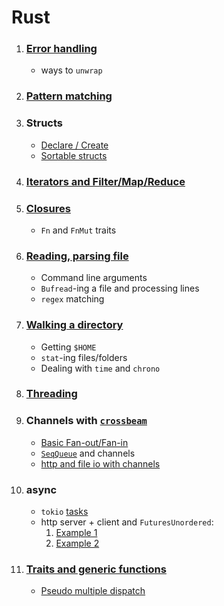 # Rust

1. ### [Error handling](src/bin/errorhandle.rs)

   - ways to `unwrap`

1. ### [Pattern matching](src/bin/match.rs)

1. ### Structs

   - [Declare / Create](src/bin/struct_basic.rs)
   - [Sortable structs](src/bin/struct_sort.rs)

1. ### [Iterators and Filter/Map/Reduce](src/bin/mapreduce.rs)

1. ### [Closures](src/bin/closures.rs)

   - `Fn` and `FnMut` traits

1. ### [Reading, parsing file](src/bin/csvparse.rs)

   - Command line arguments
   - `Bufread`-ing a file and processing lines
   - `regex` matching
    
1. ### [Walking a directory](src/bin/oswalk.rs)

   - Getting `$HOME`
   - `stat`-ing files/folders
   -  Dealing with `time` and `chrono`

1. ### [Threading](src/bin/threads.rs)

1. ### Channels with [`crossbeam`](https://docs.rs/crossbeam/0.8.0/crossbeam/)

   - [Basic Fan-out/Fan-in](src/bin/channels.rs)
   - [`SeqQueue`](src/bin/queue.rs) and channels
   - [http and file io with channels](src/bin/channelretry.rs)

1. ### async

   - `tokio` [tasks](src/bin/tokiotasks.rs)
   - http server + client and `FuturesUnordered`:
     1. [Example 1](src/bin/asyncserver1.rs)
     1. [Example 2](src/bin/asyncserver2.rs)
   
1. ### [Traits and generic functions](src/bin/traitsgenericfunc.rs)
   - [Pseudo multiple dispatch](/src/bin/multidispatch.rs)